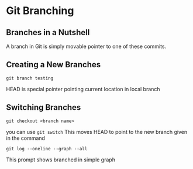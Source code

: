# Git Branching

## Branches in a Nutshell

A branch in Git is simply movable pointer to one of these commits.

## Creating a New Branches

`git branch testing`

HEAD is special pointer pointing current location in local branch

## Switching Branches

`git checkout <branch name>`

you can use `git switch`
This moves HEAD to point to the new branch given in the command

`git log --oneline --graph --all`

This prompt shows branched in simple graph
